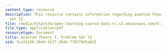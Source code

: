 ```yaml
---
content_type: resource
description: This resource contains information regarding quantum theory I, problem
  set 12.
file: /media/https%3A/open-learning-course-data-rc.s3.amazonaws.com/8-321-quantum-theory-i-fall-2017/3ca11a30364d423728ab776579d5a625_MIT8_321F17_Pset12.pdf
file_type: application/pdf
resourcetype: Document
title: Quantum Theory I, Problem Set 12
uid: 3ca11a30-364d-4237-28ab-776579d5a625
---
```

